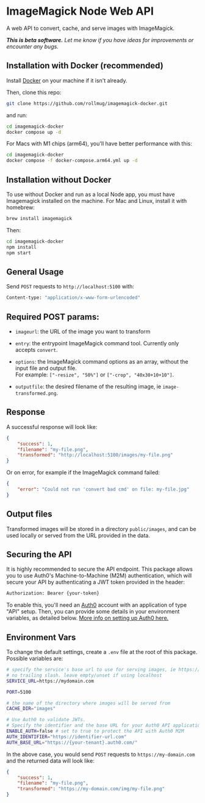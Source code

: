 # ImageMagick Node Web API

A web API to convert, cache, and serve images with ImageMagick.

_**This is beta software.** Let me know if you have ideas for improvements or encounter any bugs._

## Installation with Docker (recommended)

Install [Docker](https://www.docker.com) on your machine if it isn't already.

Then, clone this repo:

```sh
git clone https://github.com/rollmug/imagemagick-docker.git
```

and run:

```sh
cd imagemagick-docker
docker compose up -d
```

For Macs with M1 chips (arm64), you'll have better performance with this:

```sh
cd imagemagick-docker
docker compose -f docker-compose.arm64.yml up -d
```

## Installation without Docker

To use without Docker and run as a local Node app, you must have Imagemagick installed on the machine. For Mac and Linux, install it with homebrew:

```sh
brew install imagemagick
```

Then: 

```sh
cd imagemagick-docker
npm install
npm start
```

## General Usage

Send `POST` requests to `http://localhost:5100` with:

```sh
Content-type: "application/x-www-form-urlencoded"
```

## Required POST params:

- `imageurl`: the URL of the image you want to transform

- `entry`: the entrypoint ImageMagick command tool. Currently only accepts `convert`.

- `options`: the ImageMagick command options as an array, without the input file and output file.  
For example: `["-resize", "50%"]` or `["-crop", "40x30+10+10"]`.

- `outputfile`: the desired filename of the resulting image, ie `image-transformed.png`.

## Response

A successful response will look like:

```json
{
    "success": 1,
    "filename": "my-file.png",
    "transformed": "http://localhost:5100/images/my-file.png"
}
```

Or on error, for example if the ImageMagick command failed:

```json
{
    "error": "Could not run 'convert bad cmd' on file: my-file.jpg"
}
```

## Output files

Transformed images will be stored in a directory `public/images`, and can be used locally or served from the URL provided in the data.

## Securing the API

It is highly recommended to secure the API endpoint. This package allows you to use Auth0's Machine-to-Machine (M2M) authentication, which will secure your API by authenticating a JWT token provided in the header:

```sh
Authorization: Bearer {your-token}
```

To enable this, you'll need an [Auth0](https://auth0.com) account with an application of type "API" setup. Then, you can provide some details in your environment variables, as detailed below. [More info on setting up Auth0 here.](https://javascript.plainenglish.io/securing-a-node-js-api-with-auth0-7785a8f2c8e3)

## Environment Vars

To change the default settings, create a `.env` file at the root of this package. Possible variables are:

```sh
# specify the service's base url to use for serving images, ie https://domain.com
# no trailing slash. leave empty/unset if using localhost
SERVICE_URL=https://mydomain.com

PORT=5100

# the name of the directory where images will be served from
CACHE_DIR="images"

# Use Auth0 to validate JWTs. 
# Specify the identifier and the base URL for your Auth0 API application
ENABLE_AUTH=false # set to true to protect the API with Auth0 M2M
AUTH_IDENTIFIER="https://identifier-url.com"
AUTH_BASE_URL="https://{your-tenant}.auth0.com/"
```

In the above case, you would send `POST` requests to `https://my-domain.com` and the returned data will look like:

```json
{
    "success": 1,
    "filename": "my-file.png",
    "transformed": "https://my-domain.com/img/my-file.png"
}
```
